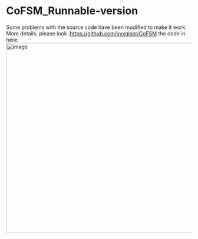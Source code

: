 # CoFSM_Runnable-version
Some problems with the source code have been modified to make it work. More details, please look :https://github.com/yyxgiser/CoFSM
the code in here:
<img width="515" alt="image" src="https://github.com/MnYangs/CoFSM_Runnable-version/assets/97724764/d2a67b21-f5e9-4b57-b7e1-a8782a5c94ea">


